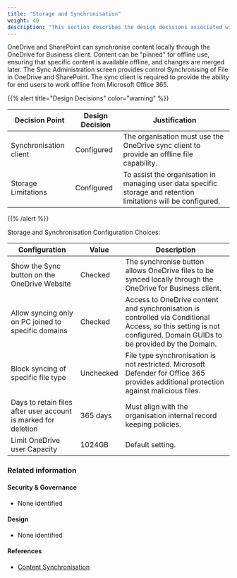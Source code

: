 ```yaml
---
title: "Storage and Synchronisation"
weight: 40
description: "This section describes the design decisions associated with One Drive Storage and Synchronisation for system(s) built using ASD's Blueprint for Secure Cloud."
---
```


OneDrive and SharePoint can synchronise content locally through the OneDrive for Business client. Content can be "pinned" for offline use, ensuring that specific content is available offline, and changes are merged later. The Sync Administration screen provides control Synchronising of File in OneDrive and SharePoint. The sync client is required to provide the ability for end users to work offline from Microsoft Office 365.

{{% alert title="Design Decisions" color="warning" %}}

| Decision Point         | Design Decision | Justification                                                                                                   |
|------------------------|-----------------|-----------------------------------------------------------------------------------------------------------------|
| Synchronisation client | Configured      | The organisation must use the OneDrive sync client to provide an offline file capability.                       |
| Storage Limitations    | Configured      | To assist the organisation in managing user data specific storage and retention limitations will be configured. |

{{% /alert %}}

Storage and Synchronisation Configuration Choices:

| Configuration                                                  | Value     | Description                                                                                                                                                        |
|----------------------------------------------------------------|-----------|--------------------------------------------------------------------------------------------------------------------------------------------------------------------|
| Show the Sync button on the OneDrive Website                   | Checked   | The synchronise button allows OneDrive files to be synced locally through the OneDrive for Business client.                                                        |
| Allow syncing only on PC joined to specific domains            | Checked   | Access to OneDrive content and synchronisation is controlled via Conditional Access, so this setting is not configured. Domain GUIDs to be provided by the Domain. |
| Block syncing of specific file type                            | Unchecked | File type synchronisation is not restricted. Microsoft Defender for Office 365 provides additional protection against malicious files.                             |
| Days to retain files after user account is marked for deletion | 365 days  | Must align with the organisation internal record keeping policies.                                                                                                 |
| Limit OneDrive user Capacity                                   | 1024GB    | Default setting.                                                                                                                                                   |

### Related information

#### Security & Governance

* None identified

#### Design

* None identified

#### References

* [Content Synchronisation](https://docs.microsoft.com/onedrive/sync-process)
